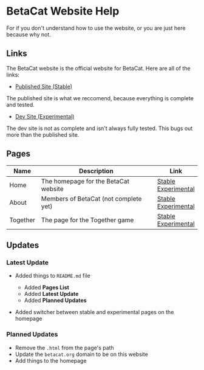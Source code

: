# BetaCat Website Help

For if you don't understand how to use the website, or you are just here because why not.

## Links

The BetaCat website is the official website for BetaCat. Here are all of the links:

* [Published Site (Stable)](https://minystreem56.github.io/BetaCatWebsite/)

The published site is what we reccomend, because everything is complete and tested.

* [Dev Site (Experimental)](https://betacat.ian-codes.repl.co/)

The dev site is not as complete and isn't always fully tested. This bugs out more than the published site.

## Pages

Name | Description | Link
-|-|-
Home | The homepage for the BetaCat website | [Stable](https://minystreem56.github.io/BetaCatWebsite/)<br>[Experimental](https://betacat.ian-codes.repl.co/)
About | Members of BetaCat (not complete yet) | [Stable](https://minystreem56.github.io/BetaCatWebsite/about.html)<br>[Experimental](https://betacat.ian-codes.repl.co/about.html)
Together | The page for the Together game | [Stable](https://minystreem56.github.io/BetaCatWebsite/together.html)<br>[Experimental](https://betacat.ian-codes.repl.co/together.html)

## Updates

### Latest Update

* Added things to `README.md` file

  * Added **Pages List**
  * Added **Latest Update**
  * Added **Planned Updates**

* Added switcher between stable and experimental pages on the homepage

### Planned Updates

* Remove the `.html` from the page's path
* Update the `betacat.org` domain to be on this website
* Add things to the homepage
